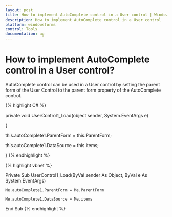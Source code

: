 ```yaml
---
layout: post
title: How to implement AutoComplete control in a User control | Windows Forms | Syncfusion
description: How to implement AutoComplete control in a User control
platform: windowsforms
control: Tools
documentation: ug
---
```




# How to implement AutoComplete control in a User control?

AutoComplete control can be used in a User control by setting the parent form of the User Control to the parent form property of the AutoComplete control. 



{% highlight C# %}

private void UserControl1_Load(object sender, System.EventArgs e) 

{  

this.autoComplete1.ParentForm = this.ParentForm;  

this.autoComplete1.DataSource = this.items; 

} 
{% endhighlight %}





{% highlight vbnet %}


Private Sub UserControl1_Load(ByVal sender As Object, ByVal e As System.EventArgs)

    Me.autoComplete1.ParentForm = Me.ParentForm

    Me.autoComplete1.DataSource = Me.items

End Sub
{% endhighlight %}